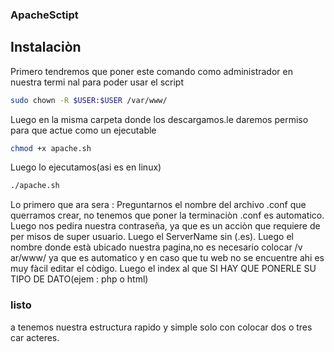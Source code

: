  ### ApacheSctipt
 ## Instalaciòn 
  
  Primero tendremos que poner este comando como administrador en nuestra termi    nal para poder usar el script
  ```sh
  sudo chown -R $USER:$USER /var/www/
  ```
  Luego en la misma carpeta donde los descargamos.le daremos permiso para que     actue como un ejecutable
 ```sh
 chmod +x apache.sh
 ```
 Luego lo ejecutamos(asi es en linux)
 ```sh
 ./apache.sh
 ```
 Lo primero que ara sera :
 Preguntarnos el nombre del archivo .conf que querramos crear, no tenemos que     poner la terminaciòn .conf es automatico.
 Luego nos pedira nuestra contraseña, ya que es un acciòn que requiere de per    misos de super usuario.
 Luego el ServerName sin (.es).
 Luego el nombre donde està ubicado nuestra pagina,no es necesario colocar /v    ar/www/ ya que es automatico y en caso que tu web no se encuentre ahi es muy     fàcil editar el còdigo.
 Luego el index al que SI HAY QUE PONERLE SU TIPO DE DATO(ejem : php o html)
 ### listo 
 
 a tenemos nuestra estructura rapido y simple solo con colocar dos o tres car    acteres.

